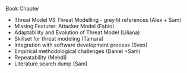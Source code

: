 Book Chapter
* Threat Model VS Threat Modelling - grey lit references (Alex + Sam)
* Missing Featurer: Attacker Model (Fabio)
* Adaptability and Evolution of Threat Model (Liliana)
* Skillset for threat modeling (Tamara)
* Integration with software development process (Sven)
* Empirical methodological challenges (Daniel +Sam) 
* Repeatability (Mehdi)
* Literature search dump (Sam)

